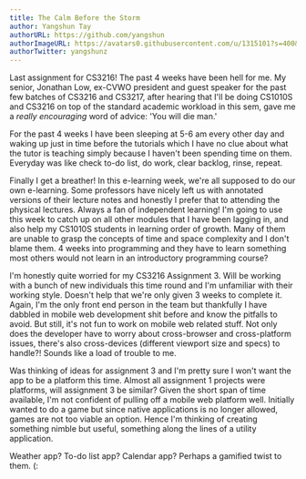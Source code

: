 ```yaml
---
title: The Calm Before the Storm
author: Yangshun Tay
authorURL: https://github.com/yangshun
authorImageURL: https://avatars0.githubusercontent.com/u/1315101?s=400&v=4
authorTwitter: yangshunz
---
```


Last assignment for CS3216! The past 4 weeks have been hell for me. My senior, Jonathan Low, ex-CVWO president and guest speaker for the past few batches of CS3216 and CS3217, after hearing that I'll be doing CS1010S and CS3216 on top of the standard academic workload in this sem, gave me a _really encouraging_ word of advice: 'You will die man.'<!--truncate-->

For the past 4 weeks I have been sleeping at 5-6 am every other day and waking up just in time before the tutorials which I have no clue about what the tutor is teaching simply because I haven't been spending time on them. Everyday was like check to-do list, do work, clear backlog, rinse, repeat.

Finally I get a breather! In this e-learning week, we're all supposed to do our own e-learning. Some professors have nicely left us with annotated versions of their lecture notes and honestly I prefer that to attending the physical lectures. Always a fan of independent learning! I'm going to use this week to catch up on all other modules that I have been lagging in, and also help my CS1010S students in learning order of growth. Many of them are unable to grasp the concepts of time and space complexity and I don't blame them. 4 weeks into programming and they have to learn something most others would not learn in an introductory programming course?

I'm honestly quite worried for my CS3216 Assignment 3. Will be working with a bunch of new individuals this time round and I'm unfamiliar with their working style. Doesn't help that we're only given 3 weeks to complete it. Again, I'm the only front end person in the team but thankfully I have dabbled in mobile web development shit before and know the pitfalls to avoid. But still, it's not fun to work on mobile web related stuff. Not only does the developer have to worry about cross-browser and cross-platform issues, there's also cross-devices (different viewport size and specs) to handle?! Sounds like a load of trouble to me.

Was thinking of ideas for assignment 3 and I'm pretty sure I won't want the app to be a platform this time. Almost all assignment 1 projects were platforms, will assignment 3 be similar? Given the short span of time available, I'm not confident of pulling off a mobile web platform well. Initially wanted to do a game but since native applications is no longer allowed, games are not too viable an option. Hence I'm thinking of creating something nimble but useful, something along the lines of a utility application.

Weather app? To-do list app? Calendar app? Perhaps a gamified twist to them. (:
